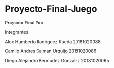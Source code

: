 # Proyecto-Final-Juego
Proyecto Final Poo

Integrantes

Alex Humberto Rodriguez Rueda 20181020088

Camilo Andres Caiman Urquijo 20181020086

Diego Alejandro Bermudez Gonzalez 20181020065

